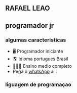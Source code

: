 ## **RAFAEL LEAO**
## programador jr

### algumas caracteristicas

- 🖥️  Programador iniciante
- 🌎  Idioma portugues Brasil
- 👨🏼‍💼  Ensino medio completo
- Pega o [whatsApp](http://wa.me/5581985436959) ai .
### liguagem de programaçao

<!---
Rafaellleao/Rafaellleao is a ✨ special ✨ repository because its `perfilmarkdown.md` (this file) appears on your GitHub profile.
You can click the Preview link to take a look at your changes.
--->
